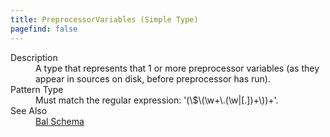 ```yaml
---
title: PreprocessorVariables (Simple Type)
pagefind: false
---
```

<dl>
  <dt>Description</dt>
  <dd>A type that represents that 1 or more preprocessor variables (as they appear in sources on disk, before preprocessor has run).</dd>
  <dt>Pattern Type</dt>
  <dd>Must match the regular expression: '(\$\(\w+\.(\w|[.])+\))+'.</dd>
  <dt>See Also</dt>
  <dd>
    <a href="../">Bal Schema</a>
  </dd>
</dl>
